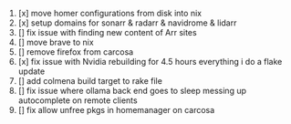 1. [x] move homer configurations from disk into nix
2. [x] setup domains for sonarr & radarr & navidrome & lidarr
3. [] fix issue with finding new content of Arr sites
4. [] move brave to nix
5. [] remove firefox from carcosa
6. [x] fix issue with Nvidia rebuilding for 4.5 hours everything i do a flake update
7. [] add colmena build target to rake file
8. [] fix issue where ollama back end goes to sleep messing up autocomplete on remote clients
9. [] fix allow unfree pkgs in homemanager on carcosa